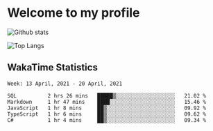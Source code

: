 # Welcome to my profile

![Github stats](https://github-readme-stats.vercel.app/api?username=xinthose&show_icons=true&theme=radical&count_private=true)

![Top Langs](https://github-readme-stats.vercel.app/api/top-langs/?username=xinthose)

## WakaTime Statistics
<!--START_SECTION:waka-->
```text
Week: 13 April, 2021 - 20 April, 2021

SQL          2 hrs 26 mins   █████▒░░░░░░░░░░░░░░░░░░░   21.02 % 
Markdown     1 hr 47 mins    ████░░░░░░░░░░░░░░░░░░░░░   15.46 % 
JavaScript   1 hr 8 mins     ██▒░░░░░░░░░░░░░░░░░░░░░░   09.92 % 
TypeScript   1 hr 6 mins     ██▒░░░░░░░░░░░░░░░░░░░░░░   09.62 % 
C#           1 hr 4 mins     ██▒░░░░░░░░░░░░░░░░░░░░░░   09.34 % 
```
<!--END_SECTION:waka-->
